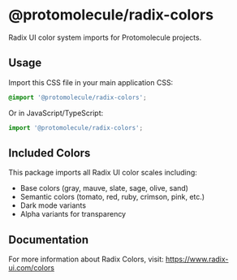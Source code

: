 # @protomolecule/radix-colors

Radix UI color system imports for Protomolecule projects.

## Usage

Import this CSS file in your main application CSS:

```css
@import '@protomolecule/radix-colors';
```

Or in JavaScript/TypeScript:

```javascript
import '@protomolecule/radix-colors';
```

## Included Colors

This package imports all Radix UI color scales including:
- Base colors (gray, mauve, slate, sage, olive, sand)
- Semantic colors (tomato, red, ruby, crimson, pink, etc.)
- Dark mode variants
- Alpha variants for transparency

## Documentation

For more information about Radix Colors, visit:
https://www.radix-ui.com/colors